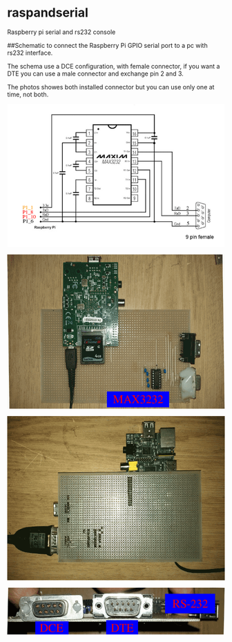 # raspandserial
Raspberry pi serial and rs232 console 

##Schematic to connect the Raspberry Pi GPIO serial port to a pc with rs232 interface.

The schema use a DCE configuration, with female connector, if you want a DTE you can use a male connector and exchange pin 2 and 3.

The photos showes both installed connector but you can use only one at time, not both.

![Demo](https://github.com/bigjohnson/raspandserial/blob/master/RaspeRS232.png?raw=true)

![Demo](https://github.com/bigjohnson/raspandserial/blob/master/rasp1.png?raw=true)

![Demo](https://github.com/bigjohnson/raspandserial/blob/master/rasp2.png?raw=true)

![Demo](https://github.com/bigjohnson/raspandserial/blob/master/rasp3.png?raw=true)
